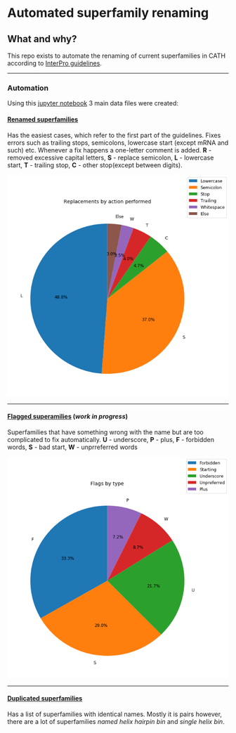 # Automated superfamily renaming
## What and why?
This repo exists to automate the renaming of current superfamilies in CATH according to [InterPro guidelines](./InterPro_guidelines.md).
***

### Automation

Using this [jupyter notebook]('./renaming.ipynb') 3 main data files were created:
#### [Renamed superfamilies](./results/renamed_superfamilies.tsv)
Has the easiest cases, which refer to the first part of the guidelines. Fixes errors such as trailing stops, semicolons, lowercase start (except mRNA and such) etc. Whenever a fix happens a one-letter comment is added.
**R** - removed excessive capital letters, **S** - replace semicolon, **L** - lowercase start, **T** - trailing stop, **C** - other stop(except between digits).   

![replace](./plots/replacement.png)
 ***
#### [Flagged superamilies]('./results/flagged,tsv') (*work in progress*)
Superfamilies that have something wrong with the name but are too complicated to fix automatically.
**U** - underscore, **P** - plus, **F** - forbidden words, **S** - bad start, **W** - unprreferred words

![flag](./plots/flags.png)
***
#### [Duplicated superfamilies](./results/duplicates.tsv)
Has a list of superfamilies with identical names. Mostly it is pairs however, there are a lot of superfamilies *named helix hairpin bin* and *single helix bin*.
